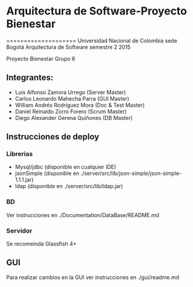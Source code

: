 # ﻿Arquitectura de Software-Proyecto Bienestar
====================
Universidad Nacional de Colombia sede Bogotá
Arquitectura de Software semestre 2 2015

Proyecto Bienestar Grupo 6

## Integrantes:
 * Luis Alfonso Zamora Urrego (Server Master)
 * Carlos Leonardo Mahecha Parra	 (GUI Master)
 * William Andrés Rodríguez Mora  	 (Doc & Test Master)
 * Daniel Reinaldo Zorro Forero      	 (Scrum Master)
 * Diego Alexander Gerena Quiñones   	 (DB Master)
 
## Instrucciones de deploy

### Librerias
* Mysql/jdbc (disponible en cualquier IDE)
* jsonSimple (disponible en ./server/src/lib/json-simple/json-simple-1.1.1.jar)
* ldap (disponible en ./server/src/lib/ldap.jar)

### BD
Ver instrucciones en ./Documentation/DataBase/README.md

### Servidor
Se recomeinda Glassfish 4+

## GUI
Para realizar cambios en la GUI ver instrucciones en ./gui/readme.md
